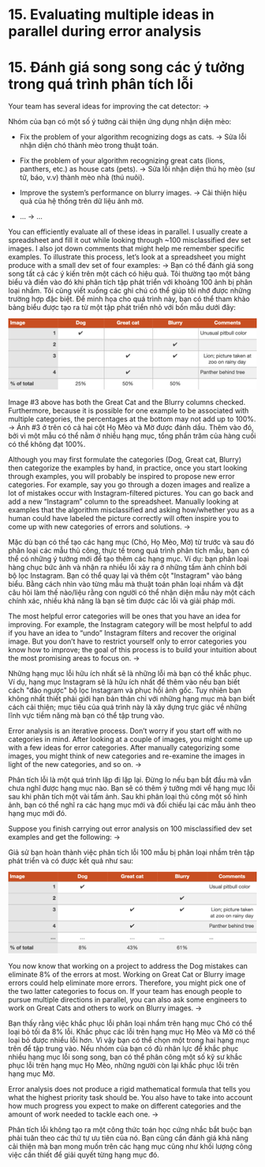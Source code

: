 # 15. Evaluating multiple ideas in parallel during error analysis

# 15. Đánh giá song song các ý tưởng trong quá trình phân tích lỗi

Your team has several ideas for improving the cat detector:
->

Nhóm của bạn có một số ý tưởng cải thiện ứng dụng nhận diện mèo:

* Fix the problem of your algorithm recognizing ​dogs​ as cats.
->
Sửa lỗi nhận diện chó thành mèo trong thuật toán.

* Fix the problem of your algorithm recognizing ​great cats​ (lions, panthers, etc.) as house cats (pets).
->
Sửa lỗi nhận diện thú họ mèo (sư tử, báo, v.v) thành mèo nhà (thú nuôi).


* Improve the system’s performance on ​blurry​ images.
->
Cải thiện hiệu quả của hệ thống trên dữ liệu ảnh mờ.


* ...
->
...

You can efficiently evaluate all of these ideas in parallel. I usually create a spreadsheet and fill it out while looking through ~100 misclassified dev set images. I also jot down comments that might help me remember specific examples. To illustrate this process, let’s look at a spreadsheet you might produce with a small dev set of four examples:
->
Bạn có thể đánh giá song song tất cả các ý kiến trên một cách có hiệu quả. Tôi thường tạo một bảng biểu và điền vào đó khi phân tích tập phát triển với khoảng 100 ảnh bị phân loại nhầm. Tôi cũng viết xuống các ghi chú có thể giúp tôi nhớ được những trường hợp đặc biệt. Để minh họa cho quá trình này, bạn có thể tham khảo bảng biểu được tạo ra từ một tập phát triển nhỏ với bốn mẫu dưới đây:       

![img](../imgs/C15_01.png)

Image #3 above has both the Great Cat and the Blurry columns checked. Furthermore, because it is possible for one example to be associated with multiple categories, the percentages at the bottom may not add up to 100%.
->
Ảnh #3 ở trên có cả hai cột Họ Mèo và Mờ được đánh dấu. Thêm vào đó, bởi vì một mẫu có thể nằm ở nhiều hạng mục, tổng phần trăm của hàng cuối có thể không đạt 100%.


Although you may first formulate the categories (Dog, Great cat, Blurry) then categorize the examples by hand, in practice, once you start looking through examples, you will probably be inspired to propose new error categories. For example, say you go through a dozen images and realize a lot of mistakes occur with Instagram-filtered pictures. You can go back and add a new “Instagram” column to the spreadsheet. Manually looking at examples that the algorithm misclassified and asking how/whether you as a human could have labeled the picture correctly will often inspire you to come up with new categories of errors and solutions.
->

Mặc dù bạn có thể tạo các hạng mục (Chó, Họ Mèo, Mờ) từ trước và sau đó phân loại các mẫu thủ công, thực tế trong quá trình phân tích mẫu, bạn có thể có những ý tưởng mới để tạo thêm các hạng mục. Ví dụ: bạn phân loại hàng chục bức ảnh và nhận ra nhiều lỗi xảy ra ở những tấm ảnh chỉnh bởi bộ lọc Instagram. Bạn có thể quay lại và thêm cột "Instagram" vào bảng biểu. Bằng cách nhìn vào từng mẫu mà thuật toán phân loại nhầm và đặt câu hỏi làm thế nào/liệu rằng con người có thể nhận diện mẫu này một cách chính xác, nhiều khả năng là bạn sẽ tìm được các lỗi và giải pháp mới.  

The most helpful error categories will be ones that you have an idea for improving. For example, the Instagram category will be most helpful to add if you have an idea to “undo” Instagram filters and recover the original image. But you don’t have to restrict yourself only to error categories you know how to improve; the goal of this process is to build your intuition about the most promising areas to focus on.
->

Những hạng mục lỗi hữu ích nhất sẽ là những lỗi mà bạn có thể khắc phục. Ví dụ, hạng mục Instagram sẽ là hữu ích nhất để thêm vào nếu bạn biết cách "đảo ngược" bộ lọc Instagram và phục hồi ảnh gốc. Tuy nhiên bạn không nhất thiết phải giới hạn bản thân chỉ với những hạng mục mà bạn biết cách cải thiện; mục tiêu của quá trình này là xây dựng trực giác về những lĩnh vực tiềm năng mà bạn có thể tập trung vào.   

Error analysis is an iterative process. Don’t worry if you start off with no categories in mind. After looking at a couple of images, you might come up with a few ideas for error categories. After manually categorizing some images, you might think of new categories and re-examine the images in light of the new categories, and so on.
->

Phân tích lỗi là một quá trình lặp đi lặp lại. Đừng lo nếu bạn bắt đầu mà vẫn chưa nghĩ được hạng mục nào. Bạn sẽ có thêm ý tưởng mới về hạng mục lỗi sau khi phân tích một vài tấm ảnh. Sau khi phân loại thủ công một số hình ảnh, bạn có thể nghĩ ra các hạng mục mới và đối chiếu lại các mẫu ảnh theo hạng mục mới đó.


Suppose you finish carrying out error analysis on 100 misclassified dev set examples and get the following:
->

Giả sử bạn hoàn thành việc phân tích lỗi 100 mẫu bị phân loại nhầm trên tập phát triển và có được kết quả như sau:

![img](../imgs/C15_02.png)

You now know that working on a project to address the Dog mistakes can eliminate 8% of the errors at most. Working on Great Cat or Blurry image errors could help eliminate more errors. Therefore, you might pick one of the two latter categories to focus on. If your team has enough people to pursue multiple directions in parallel, you can also ask some engineers to work on Great Cats and others to work on Blurry images.
->

Bạn thấy rằng việc khắc phục lỗi phân loại nhầm trên hạng mục Chó có thể loại bỏ tối đa 8% lỗi. Khắc phục các lỗi trên hạng mục Họ Mèo và Mờ có thể loại bỏ được nhiều lỗi hơn. Vì vậy bạn có thể chọn một trong hai hạng mục trên để tập trung vào. Nếu nhóm của bạn có đủ nhân lực để khắc phục nhiều hạng mục lỗi song song, bạn có thể phân công một số kỹ sư khắc phục lỗi trên hạng mục Họ Mèo, những người còn lại khắc phục lỗi trên hạng mục Mờ.  

Error analysis does not produce a rigid mathematical formula that tells you what the highest priority task should be. You also have to take into account how much progress you expect to make on different categories and the amount of work needed to tackle each one.
->

Phân tích lỗi không tạo ra một công thức toán học cứng nhắc bắt buộc bạn phải tuân theo các thứ tự ưu tiên của nó. Bạn cũng cần đánh giá khả năng cải thiện mà bạn mong muốn trên các hạng mục cũng như khối lượng công việc cần thiết để giải quyết từng hạng mục đó.
